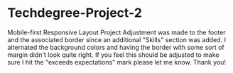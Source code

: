 # Techdegree-Project-2
 Mobile-first Responsive Layout Project
 Adjustment was made to the footer and the associated border since an additional "Skills" section was added. I alternated the background colors and having the border with some sort of margin didn't look quite right. If you feel this should be adjusted to make sure I hit the "exceeds expectations" mark please let me know. Thank you!
